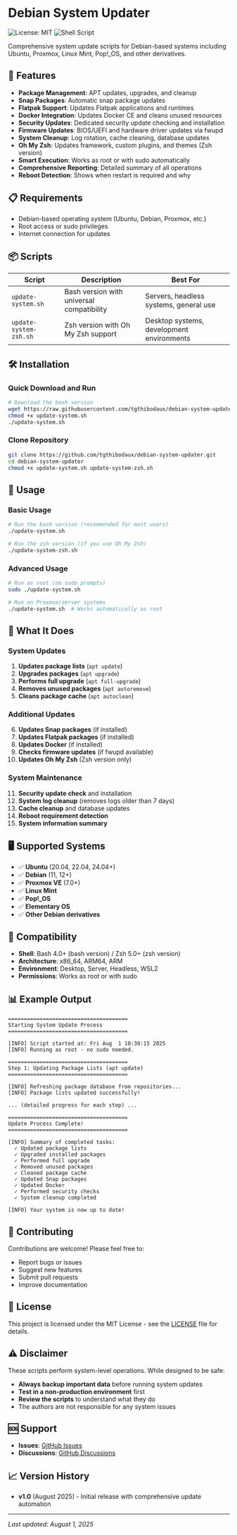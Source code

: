 # Debian System Updater

![License: MIT](https://img.shields.io/badge/License-MIT-yellow.svg)
![Shell Script](https://img.shields.io/badge/shell_script-%23121011.svg?style=flat&logo=gnu-bash&logoColor=white)

Comprehensive system update scripts for Debian-based systems including Ubuntu, Proxmox, Linux Mint, Pop!_OS, and other derivatives.

## 🚀 Features

- **Package Management**: APT updates, upgrades, and cleanup
- **Snap Packages**: Automatic snap package updates
- **Flatpak Support**: Updates Flatpak applications and runtimes
- **Docker Integration**: Updates Docker CE and cleans unused resources
- **Security Updates**: Dedicated security update checking and installation
- **Firmware Updates**: BIOS/UEFI and hardware driver updates via fwupd
- **System Cleanup**: Log rotation, cache cleaning, database updates
- **Oh My Zsh**: Updates framework, custom plugins, and themes (Zsh version)
- **Smart Execution**: Works as root or with sudo automatically
- **Comprehensive Reporting**: Detailed summary of all operations
- **Reboot Detection**: Shows when restart is required and why

## 📋 Requirements

- Debian-based operating system (Ubuntu, Debian, Proxmox, etc.)
- Root access or sudo privileges
- Internet connection for updates

## 📦 Scripts

| Script | Description | Best For |
|--------|-------------|----------|
| `update-system.sh` | Bash version with universal compatibility | Servers, headless systems, general use |
| `update-system-zsh.sh` | Zsh version with Oh My Zsh support | Desktop systems, development environments |

## 🛠️ Installation

### Quick Download and Run
```bash
# Download the bash version
wget https://raw.githubusercontent.com/tgthibodaux/debian-system-updater/main/update-system.sh
chmod +x update-system.sh
./update-system.sh
```

### Clone Repository
```bash
git clone https://github.com/tgthibodaux/debian-system-updater.git
cd debian-system-updater
chmod +x update-system.sh update-system-zsh.sh
```

## 🚀 Usage

### Basic Usage
```bash
# Run the bash version (recommended for most users)
./update-system.sh

# Run the zsh version (if you use Oh My Zsh)
./update-system-zsh.sh
```

### Advanced Usage
```bash
# Run as root (no sudo prompts)
sudo ./update-system.sh

# Run on Proxmox/server systems
./update-system.sh  # Works automatically as root
```

## 📝 What It Does

### System Updates
1. **Updates package lists** (`apt update`)
2. **Upgrades packages** (`apt upgrade`)
3. **Performs full upgrade** (`apt full-upgrade`)
4. **Removes unused packages** (`apt autoremove`)
5. **Cleans package cache** (`apt autoclean`)

### Additional Updates
6. **Updates Snap packages** (if installed)
7. **Updates Flatpak packages** (if installed)
8. **Updates Docker** (if installed)
9. **Checks firmware updates** (if fwupd available)
10. **Updates Oh My Zsh** (Zsh version only)

### System Maintenance
11. **Security update check** and installation
12. **System log cleanup** (removes logs older than 7 days)
13. **Cache cleanup** and database updates
14. **Reboot requirement detection**
15. **System information summary**

## 🖥️ Supported Systems

- ✅ **Ubuntu** (20.04, 22.04, 24.04+)
- ✅ **Debian** (11, 12+)
- ✅ **Proxmox VE** (7.0+)
- ✅ **Linux Mint**
- ✅ **Pop!_OS**
- ✅ **Elementary OS**
- ✅ **Other Debian derivatives**

## 🔧 Compatibility

- **Shell**: Bash 4.0+ (bash version) / Zsh 5.0+ (zsh version)
- **Architecture**: x86_64, ARM64, ARM
- **Environment**: Desktop, Server, Headless, WSL2
- **Permissions**: Works as root or with sudo

## 📊 Example Output

```
======================================
Starting System Update Process
======================================

[INFO] Script started at: Fri Aug  1 10:30:15 2025
[INFO] Running as root - no sudo needed.

======================================
Step 1: Updating Package Lists (apt update)
======================================

[INFO] Refreshing package database from repositories...
[INFO] Package lists updated successfully!

... (detailed progress for each step) ...

======================================
Update Process Complete!
======================================

[INFO] Summary of completed tasks:
  ✓ Updated package lists
  ✓ Upgraded installed packages
  ✓ Performed full upgrade
  ✓ Removed unused packages
  ✓ Cleaned package cache
  ✓ Updated Snap packages
  ✓ Updated Docker
  ✓ Performed security checks
  ✓ System cleanup completed

[INFO] Your system is now up to date!
```

## 🤝 Contributing

Contributions are welcome! Please feel free to:

- Report bugs or issues
- Suggest new features
- Submit pull requests
- Improve documentation

## 📄 License

This project is licensed under the MIT License - see the [LICENSE](LICENSE) file for details.

## ⚠️ Disclaimer

These scripts perform system-level operations. While designed to be safe:

- **Always backup important data** before running system updates
- **Test in a non-production environment** first
- **Review the scripts** to understand what they do
- The authors are not responsible for any system issues

## 🆘 Support

- **Issues**: [GitHub Issues](https://github.com/tgthibodaux/debian-system-updater/issues)
- **Discussions**: [GitHub Discussions](https://github.com/tgthibodaux/debian-system-updater/discussions)

## 📈 Version History

- **v1.0** (August 2025) - Initial release with comprehensive update automation

---

*Last updated: August 1, 2025*
